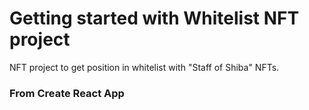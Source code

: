 # Getting started with Whitelist NFT project

NFT project to get position in whitelist with "Staff of Shiba" NFTs.

### From Create React App
